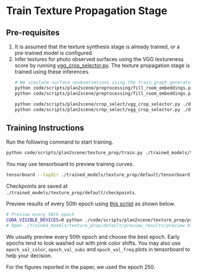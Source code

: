 # Train Texture Propagation Stage
## Pre-requisites
1) It is assumed that the texture synthesis stage is already trained, or a pre-trained model is configured.
2) Infer textures for photo observed surfaces using the VGG textureness score by
   running [vgg_crop_selector.py](code/scripts/plan2scene/crop_select/vgg_crop_selector.py). The texture propagation stage is trained using these inferences.
   ```bash
   # We simulate surface unobservations using the train_graph_generator and the val_graph_generator defined in texture_prop_conf. Therefore, drop_fraction is set to 0.0 in the following scripts.
   python code/scripts/plan2scene/preprocessing/fill_room_embeddings.py ./data/processed/texture_gen/train/drop_0.0 train --drop 0.0
   python code/scripts/plan2scene/preprocessing/fill_room_embeddings.py ./data/processed/texture_gen/val/drop_0.0 val --drop 0.0

   python code/scripts/plan2scene/crop_select/vgg_crop_selector.py ./data/processed/vgg_crop_select/train/drop_0.0 ./data/processed/texture_gen/train/drop_0.0 train --drop 0.0
   python code/scripts/plan2scene/crop_select/vgg_crop_selector.py ./data/processed/vgg_crop_select/val/drop_0.0 ./data/processed/texture_gen/val/drop_0.0 val --drop 0.0
   ```

## Training Instructions
Run the following command to start training.
```bash
python code/scripts/plan2scene/texture_prop/train.py ./trained_models/texture_prop/default
```
You may use tensorboard to preview training curves.
```bash
tensorboard --logdir ./trained_models/texture_prop/default/tensorboard
```
Checkpoints are saved at `./trained_models/texture_prop/default/checkpoints`.   

Preview results of every 50th epoch using [this script](../../code/scripts/plan2scene/texture_prop/preview_nth_epoch_all_prop.py) as shown below. 
```bash
# Preview every 50th epoch
CUDA_VISIBLE_DEVICES=0 python ./code/scripts/plan2scene/texture_prop/preview_nth_epoch_all_prop.py ./trained_models/texture_prop/default/preview_results 50 ./trained_models/texture_prop/default
# Open ./trained_models/texture_prop/default/preview_results/preview.html.
```
We usually preview every 50th epoch and choose the best epoch. Early epochs tend to look washed out with pink color shifts. 
You may also use `epoch_val_color`, `epoch_val_subs` and `epoch_val_freq` plots in tensorboard to help your decision.

For the figures reported in the paper, we used the epoch 250.
